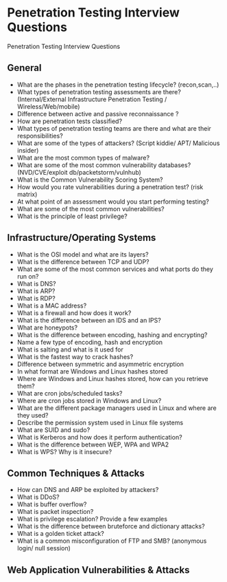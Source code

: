 # Penetration Testing Interview Questions
Penetration Testing Interview Questions

## General

* What are the phases in the penetration testing lifecycle? (recon,scan,..)
* What types of penetration testing assessments are there?	(Internal/External Infrastructure Penetration Testing / Wireless/Web/mobile)
* Difference between active and passive reconnaissance	?
* How are penetration tests classified?	
* What types of penetration testing teams are there and what are their responsibilities?	
* What are some of the types of attackers?	(Script kiddie/ APT/ Malicious insider)
* What are the most common types of malware?	
* What are some of the most common vulnerability databases?	(NVD/CVE/exploit db/packetstorm/vulnhub)
* What is the Common Vulnerability Scoring System?
* How would you rate vulnerabilities during a penetration test? (risk matrix)
* At what point of an assessment would you start performing testing?
* What are some of the most common vulnerabilities?	
* What is the principle of least privilege?	


## Infrastructure/Operating Systems

* What is the OSI model and what are its layers?	
* What is the difference between TCP and UDP?	
* What are some of the most common services and what ports do they run on?	
* What is DNS?	
* What is ARP?	
* What is RDP?	
* What is a MAC address?	
* What is a firewall and how does it work?	
* What is the difference between an IDS and an IPS?	
* What are honeypots?	
* What is the difference between encoding, hashing and encrypting?	
* Name a few type of encoding, hash and encryption	
* What is salting and what is it used for	
* What is the fastest way to crack hashes?	
* Difference between symmetric and asymmetric encryption	
* In what format are Windows and Linux hashes stored	
* Where are Windows and Linux hashes stored, how can you retrieve them?	
* What are cron jobs/scheduled tasks?	
* Where are cron jobs stored in Windows and Linux?	
* What are the different package managers used in Linux and where are they used?	
* Describe the permission system used in Linux file systems	
* What are SUID and sudo?	
* What is Kerberos and how does it perform authentication?	
* What is the difference between WEP, WPA and WPA2	
* What is WPS? Why is it insecure?	

## Common Techniques & Attacks

* How can DNS and ARP be exploited by attackers?	
* What is DDoS?	
* What is buffer overflow?	
* What is packet inspection?	
* What is privilege escalation? Provide a few examples	
* What is the difference between bruteforce and dictionary attacks?	
* What is a golden ticket attack?	
* What is a common misconfiguration of FTP and SMB?	(anonymous login/  null session)

## Web Application Vulnerabilities & Attacks


